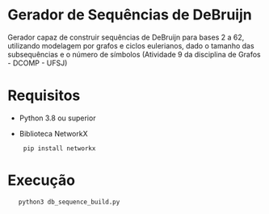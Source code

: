 # Gerador de Sequências de DeBruijn
 
 Gerador capaz de construir sequências de DeBruijn para bases 2 a 62, utilizando modelagem por grafos e ciclos eulerianos, dado o tamanho das subsequências e o número de símbolos (Atividade 9 da disciplina de Grafos - DCOMP - UFSJ)
 
# Requisitos

- Python 3.8 ou superior
- Biblioteca NetworkX

       pip install networkx
       
# Execução      
 
       python3 db_sequence_build.py

